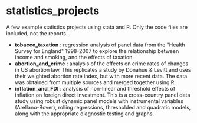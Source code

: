 # statistics_projects
A few example statistics projects using stata and R. 
Only the code files are included, not the reports.

  * **tobacco_taxation** : regression analysis of panel data from the "Health Survey for England" 1998-2007 to explore the relationship
	between income and smoking, and the effects of taxation.
  * **abortion_and_crime** : analysis of the effects on crime rates of changes in US abortion law. This replicates a study by 
	Donahue & Levitt and uses their weighted abortion rate index, but with more recent data. The data was obtained from multiple 
	sources and merged together using R. 
  * **inflation_and_FDI** : analysis of non-linear and threshold effects of inflation on foreign direct investment. 
	This is a cross-country panel data study using robust dynamic panel models with instrumental variables (Arellano-Bover), 
	rolling regressions, thresholded and quadratic models, along with the appropriate diagnostic testing and graphs.
